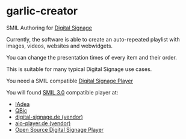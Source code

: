# garlic-creator
SMIL Authoring for [Digital Signage](https://smil-control.com/) 

Currently, the software is able to create an auto-repeated playlist with images, videos, websites and webwidgets.

You can change the presentation times of every item and their order. 

This is suitable for many typical Digital Signage use cases.

You need a SMIL compatible [Digital Signage Player](https://smil-control.com/magazine/what-is-a-digital-signage-player/)

You will found [SMIL 3.0](https://www.w3.org/TR/SMIL3/) compatible player at:

- [IAdea](https://www.iadea.com/)
- [QBic](https://www.qbictechnology.com/)
- [digital-signage.de (vendor)](https://www.digital-signage.de/)
- [aio-player.de (vendor)](https://www.aio-player.de/)
- [Open Source Digital Signage Player](https://garlic-player.com/)
